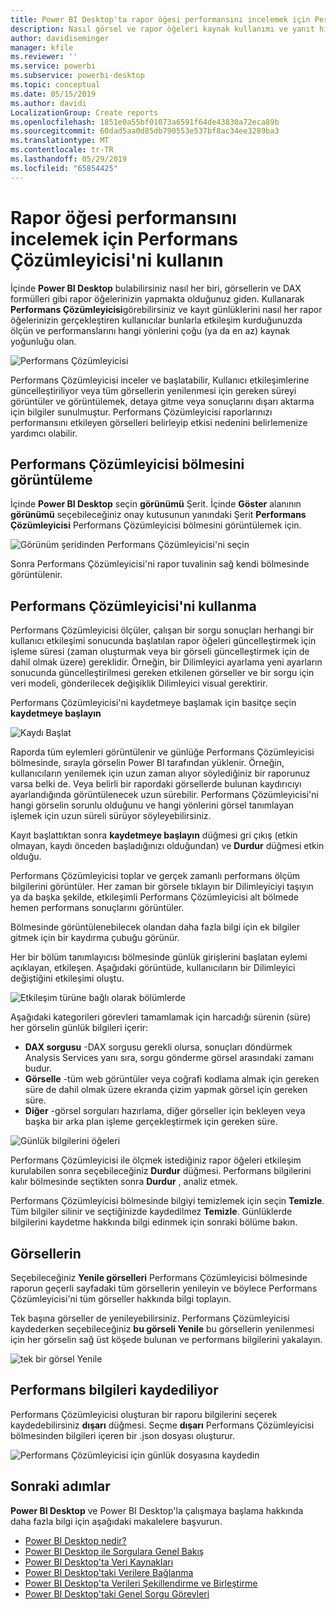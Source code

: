 ```yaml
---
title: Power BI Desktop'ta rapor öğesi performansını incelemek için Performans Çözümleyicisi'ni kullanın
description: Nasıl görsel ve rapor öğeleri kaynak kullanımı ve yanıt hızı bakımından gerçekleştiriyorsanız kullanıma Bul
author: davidiseminger
manager: kfile
ms.reviewer: ''
ms.service: powerbi
ms.subservice: powerbi-desktop
ms.topic: conceptual
ms.date: 05/15/2019
ms.author: davidi
LocalizationGroup: Create reports
ms.openlocfilehash: 1851e0a55bf01073a6591f64de43830a72eca89b
ms.sourcegitcommit: 60dad5aa0d85db790553e537bf8ac34ee3289ba3
ms.translationtype: MT
ms.contentlocale: tr-TR
ms.lasthandoff: 05/29/2019
ms.locfileid: "65854425"
---
```

# <a name="use-performance-analyzer-to-examine-report-element-performance"></a>Rapor öğesi performansını incelemek için Performans Çözümleyicisi'ni kullanın

İçinde **Power BI Desktop** bulabilirsiniz nasıl her biri, görsellerin ve DAX formülleri gibi rapor öğelerinizin yapmakta olduğunuz giden. Kullanarak **Performans Çözümleyicisi**görebilirsiniz ve kayıt günlüklerini nasıl her rapor öğelerinizin gerçekleştiren kullanıcılar bunlarla etkileşim kurduğunuzda ölçün ve performanslarını hangi yönlerini çoğu (ya da en az) kaynak yoğunluğu olan.

![Performans Çözümleyicisi](media/desktop-performance-analyzer/performance-analyzer-01.png)

Performans Çözümleyicisi inceler ve başlatabilir, Kullanıcı etkileşimlerine güncelleştiriliyor veya tüm görsellerin yenilenmesi için gereken süreyi görüntüler ve görüntülemek, detaya gitme veya sonuçlarını dışarı aktarma için bilgiler sunulmuştur. Performans Çözümleyicisi raporlarınızı performansını etkileyen görselleri belirleyip etkisi nedenini belirlemenize yardımcı olabilir.

## <a name="displaying-the-performance-analyzer-pane"></a>Performans Çözümleyicisi bölmesini görüntüleme

İçinde **Power BI Desktop** seçin **görünümü** Şerit. İçinde **Göster** alanının **görünümü** seçebileceğiniz onay kutusunun yanındaki Şerit **Performans Çözümleyicisi** Performans Çözümleyicisi bölmesini görüntülemek için.

![Görünüm şeridinden Performans Çözümleyicisi'ni seçin](media/desktop-performance-analyzer/performance-analyzer-02.png)

Sonra Performans Çözümleyicisi'ni rapor tuvalinin sağ kendi bölmesinde görüntülenir.

## <a name="using-performance-analyzer"></a>Performans Çözümleyicisi'ni kullanma

Performans Çözümleyicisi ölçüler, çalışan bir sorgu sonuçları herhangi bir kullanıcı etkileşimi sonucunda başlatılan rapor öğeleri güncelleştirmek için işleme süresi (zaman oluşturmak veya bir görseli güncelleştirmek için de dahil olmak üzere) gereklidir. Örneğin, bir Dilimleyici ayarlama yeni ayarların sonucunda güncelleştirilmesi gereken etkilenen görseller ve bir sorgu için veri modeli, gönderilecek değişiklik Dilimleyici visual gerektirir. 

Performans Çözümleyicisi'ni kaydetmeye başlamak için basitçe seçin **kaydetmeye başlayın**

![Kaydı Başlat](media/desktop-performance-analyzer/performance-analyzer-03.png)

Raporda tüm eylemleri görüntülenir ve günlüğe Performans Çözümleyicisi bölmesinde, sırayla görselin Power BI tarafından yüklenir. Örneğin, kullanıcıların yenilemek için uzun zaman alıyor söylediğiniz bir raporunuz varsa belki de. Veya belirli bir rapordaki görsellerde bulunan kaydırıcıyı ayarlandığında görüntülenecek uzun sürebilir. Performans Çözümleyicisi'ni hangi görselin sorunlu olduğunu ve hangi yönlerini görsel tanımlayan işlemek için uzun süreli sürüyor söyleyebilirsiniz. 

Kayıt başlattıktan sonra **kaydetmeye başlayın** düğmesi gri çıkış (etkin olmayan, kaydı önceden başladığınızı olduğundan) ve **Durdur** düğmesi etkin olduğu. 

Performans Çözümleyicisi toplar ve gerçek zamanlı performans ölçüm bilgilerini görüntüler. Her zaman bir görsele tıklayın bir Dilimleyiciyi taşıyın ya da başka şekilde, etkileşimli Performans Çözümleyicisi alt bölmede hemen performans sonuçlarını görüntüler.

Bölmesinde görüntülenebilecek olandan daha fazla bilgi için ek bilgiler gitmek için bir kaydırma çubuğu görünür.

Her bir bölüm tanımlayıcısı bölmesinde günlük girişlerini başlatan eylemi açıklayan, etkileşen. Aşağıdaki görüntüde, kullanıcıların bir Dilimleyici değiştiğini etkileşimi oluştu.

![Etkileşim türüne bağlı olarak bölümlerde](media/desktop-performance-analyzer/performance-analyzer-04.png)

Aşağıdaki kategorileri görevleri tamamlamak için harcadığı sürenin (süre) her görselin günlük bilgileri içerir:

* **DAX sorgusu** -DAX sorgusu gerekli olursa, sonuçları döndürmek Analysis Services yanı sıra, sorgu gönderme görsel arasındaki zamanı budur.
* **Görselle** -tüm web görüntüler veya coğrafi kodlama almak için gereken süre de dahil olmak üzere ekranda çizim yapmak görsel için gereken süre. 
* **Diğer** -görsel sorguları hazırlama, diğer görseller için bekleyen veya başka bir arka plan işleme gerçekleştirmek için gereken süre.

![Günlük bilgilerini öğeleri](media/desktop-performance-analyzer/performance-analyzer-06.png)

Performans Çözümleyicisi ile ölçmek istediğiniz rapor öğeleri etkileşim kurulabilen sonra seçebileceğiniz **Durdur** düğmesi. Performans bilgilerini kalır bölmesinde seçtikten sonra **Durdur** , analiz etmek.

Performans Çözümleyicisi bölmesinde bilgiyi temizlemek için seçin **Temizle**. Tüm bilgiler silinir ve seçtiğinizde kaydedilmez **Temizle**. Günlüklerde bilgilerini kaydetme hakkında bilgi edinmek için sonraki bölüme bakın. 

## <a name="refreshing-visuals"></a>Görsellerin

Seçebileceğiniz **Yenile görselleri** Performans Çözümleyicisi bölmesinde raporun geçerli sayfadaki tüm görsellerin yenileyin ve böylece Performans Çözümleyicisi'ni tüm görseller hakkında bilgi toplayın.

Tek başına görseller de yenileyebilirsiniz. Performans Çözümleyicisi kaydederken seçebileceğiniz **bu görseli Yenile** bu görsellerin yenilenmesi için her görselin sağ üst köşede bulunan ve performans bilgilerini yakalayın.

![tek bir görsel Yenile](media/desktop-performance-analyzer/performance-analyzer-07.png)

## <a name="saving-performance-information"></a>Performans bilgileri kaydediliyor

Performans Çözümleyicisi oluşturan bir raporu bilgilerini seçerek kaydedebilirsiniz **dışarı** düğmesi. Seçme **dışarı** Performans Çözümleyicisi bölmesinden bilgileri içeren bir .json dosyası oluşturur. 

![Performans Çözümleyicisi için günlük dosyasına kaydedin](media/desktop-performance-analyzer/performance-analyzer-05.png)


## <a name="next-steps"></a>Sonraki adımlar
**Power BI Desktop** ve Power BI Desktop'la çalışmaya başlama hakkında daha fazla bilgi için aşağıdaki makalelere başvurun.

* [Power BI Desktop nedir?](desktop-what-is-desktop.md)
* [Power BI Desktop ile Sorgulara Genel Bakış](desktop-query-overview.md)
* [Power BI Desktop'ta Veri Kaynakları](desktop-data-sources.md)
* [Power BI Desktop'taki Verilere Bağlanma](desktop-connect-to-data.md)
* [Power BI Desktop'ta Verileri Şekillendirme ve Birleştirme](desktop-shape-and-combine-data.md)
* [Power BI Desktop'taki Genel Sorgu Görevleri](desktop-common-query-tasks.md)   


